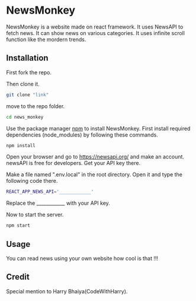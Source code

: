 # NewsMonkey

NewsMonkey is a website made on react framework. It uses NewsAPI to fetch news. It can show news on various categories. It uses infinite scroll function like the mordern trends.

## Installation

First fork the repo.

Then clone it.
```bash
git clone "link"
```
move to the repo folder.
```bash
cd news_monkey
```

Use the package manager [npm](https://www.npmjs.com/package/npm) to install NewsMonkey. First install required dependencies (node_modules) by following these commands.

```bash
npm install
```
Open your browser and go to https://newsapi.org/ and make an account.
newsAPI is free for developers.
Get your API key there.

Make a file named ".env.local" in the root directory. Open it and type the following code there.
```bash
REACT_APP_NEWS_API='____________'
```
Replace the ____________ with your API key.

Now to start the server.
```bash
npm start
```
## Usage

You can read news using your own website how cool is that !!!

## Credit
Special mention to Harry Bhaiya(CodeWithHarry).